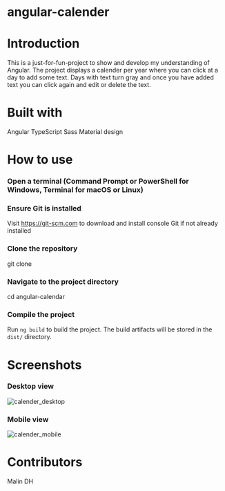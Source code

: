 # angular-calender

# Introduction
This is a just-for-fun-project to show and develop my understanding of Angular. 
The project displays a calender per year where you can click at a day to add some text. Days with text turn gray and once you have added text you can click again and edit or delete the text. 

# Built with
Angular
TypeScript
Sass
Material design

# How to use
 ### Open a terminal (Command Prompt or PowerShell for Windows, Terminal for macOS or Linux)

### Ensure Git is installed
 Visit https://git-scm.com to download and install console Git if not already installed

### Clone the repository
git clone 

### Navigate to the project directory
cd angular-calendar

### Compile the project
Run `ng build` to build the project. The build artifacts will be stored in the `dist/` directory.

# Screenshots

### Desktop view
![calender_desktop](https://github.com/user-attachments/assets/8d0dfe46-2638-4b23-8d8e-8bb60a60aaa6)

### Mobile view 
![calender_mobile](https://github.com/user-attachments/assets/fc2b2787-5043-417a-bd24-e27730492d2f)

# Contributors
Malin DH 
